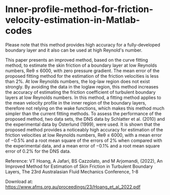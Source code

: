 # Inner-profile-method-for-friction-velocity-estimation-in-Matlab-codes

Please note that this method provides high accuracy for a fully-developed boundary layer and it also can be used at high Reynold's number.

This paper presents an improved method, based on the curve fitting method, to estimate the skin friction of a boundary layer at low Reynolds numbers, Reθ ≤ 6000, with zero pressure gradient. The mean error of the proposed fitting method for the estimation of the friction velocities is less than 2%. At low Reynolds numbers, the log-law region does not exist strongly. By avoiding the data in the loglaw region, this method increases the accuracy of estimating the friction coefficient of turbulent boundary layers at low Reynolds numbers. In this method, a fitting method applies to the mean velocity profile in the inner region of the boundary layers, therefore not relying on the wake functions, which makes this method much simpler than the current fitting methods. To assess the performance of the proposed method, two data sets, the DNS data by Schlatter et al. (2010) and the experimental data by Österlund (1999), were used. It is shown that the proposed method provides a noticeably high accuracy for estimation of the friction velocities at low Reynolds numbers, Reθ ≤ 6000, with a mean error of −0.5% and a root mean square of the errors of 2% when compared with the experimental data, and a mean error of −0.1% and a root mean square error of 0.2% for the DNS data.

Reference: VT Hoang, A Jafari, BS Cazzolato, and M Arjomandi, (2022), An Improved Method for Estimation of Skin Friction in Turbulent Boundary Layers, The 23rd Australasian Fluid Mechanics Conference, 1-8 

Download at: https://www.afms.org.au/proceedings/23/Hoang_et_al_2022.pdf
